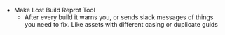* Make Lost Build Reprot Tool
  * After every build it warns you, or sends slack messages of things 
    you need to fix.  Like assets with different casing or duplicate guids